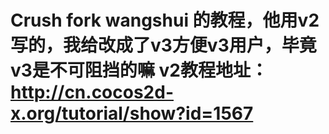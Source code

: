 Crush
fork wangshui 的教程，他用v2写的，我给改成了v3方便v3用户，毕竟v3是不可阻挡的嘛
v2教程地址：http://cn.cocos2d-x.org/tutorial/show?id=1567
=====
